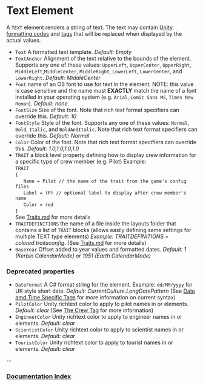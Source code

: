 # Text Element

A `TEXT` element renders a string of text. The text may contain [Unity formatting codes](http://docs.unity3d.com/Manual/StyledText.html) and [tags](Tags.md) that will be replaced when displayed by the actual values.

* `Text` A formatted text template. _Default: Empty_
* `TextAnchor` Alignment of the text relative to the bounds of the element. Supports any one of these values: `UpperLeft`, `UpperCenter`, `UpperRight`, `MiddleLeft`,`MiddleCenter`, `MiddleRight`, `LowerLeft`, `LowerCenter`, and `LowerRight`. _Default: MiddleCenter_
* `Font` name of an OS font to use for text in the element. NOTE: this value is case sensitive and the name must __EXACTLY__ match the name of a font installed in your operating system (e.g. `Arial`, `Comic Sans MS`, `Times New Roman`). _Default: none._
* `FontSize` Size of the font. Note that rich text format specifiers can override this. _Default: 10_
* `FontStyle` Style of the font. Supports any one of these values: `Normal`, `Bold`, `Italic`, and `BoldAndItalic`. Note that rich text format specifiers can override this. _Default: Normal_
* `Color` Color of the font. Note that rich text format specifiers can override this. _Default: 1.0,1.0,1.0,1.0_
* `TRAIT` a block level property defining how to display crew information for a specific type of crew member (e.g. Pilot)
    Example:  
	`TRAIT`  
	`{`  
	`	Name = Pilot // the name of the trait from the game's config files`  
	`	Label = (P) // optional label to display after crew member's name`  
	`	Color = red`  
	`}`  
	See [Traits.md](Traits.md) for more details
* `TRAITDEFINITIONS` the name of a file inside the layouts folder that contains a list of `TRAIT` blocks (allows easily defining same settings for multiple TEXT type elements) _Example: TRAITDEFINITIONS = colored.traitsconfig_. (See [Traits.md](Traits.md) for more details)
* `BaseYear` Offset added to year values and formatted dates. _Default: 1 (Kerbin CalendarMode) or 1951 (Earth CalendarMode)_

### Deprecated properties

* `DateFormat` A C# format string for the <Date> element. Example: `dd/MM/yyyy` for UK style short date. _Default: CurrentCulture.LongDatePattern_ (See [Date amd Time Specific Tags](Tags-Dates.md) for more information on current syntax)
* `PilotColor` Unity richtext color to apply to pilot names in <Crew> or <CrewShort> elements. _Default: clear_ (See [The Crew Tag](Tags-Crew.md) for more information)
* `EngineerColor` Unity richtext color to apply to engineer names in <Crew> or <CrewShort> elements. _Default: clear_
* `ScientistColor` Unity richtext color to apply to scientist names in <Crew> or <CrewShort> elements. _Default: clear_
* `TouristColor` Unity richtext color to apply to tourist names in <Crew> or <CrewShort> elements. _Default: clear_



--
### [Documentation Index](../README.md)
